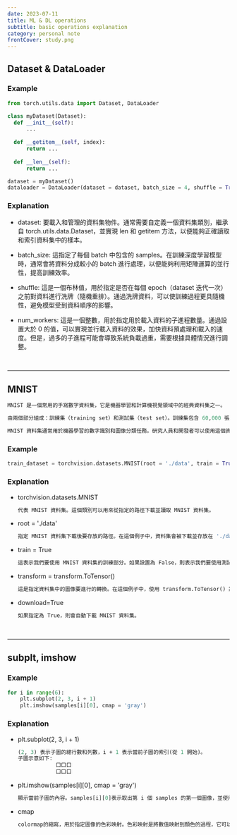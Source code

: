 ```yaml
---
date: 2023-07-11
title: ML & DL operations
subtitle: basic operations explanation
category: personal note 
frontCover: study.png
---
```

## Dataset & DataLoader

### Example 
```python
from torch.utils.data import Dataset, DataLoader

class myDataset(Dataset):
  def __init__(self):
      ...
    
  def __getitem__(self, index):
      return ...
  
  def __len__(self):
      return ...

dataset = myDataset()
dataloader = DataLoader(dataset = dataset, batch_size = 4, shuffle = True, num_workers = 2)
```

### Explanation

- dataset: 要載入和管理的資料集物件。通常需要自定義一個資料集類別，繼承自 torch.utils.data.Dataset，並實現 len 和 getitem 方法，以便能夠正確讀取和索引資料集中的樣本。

- batch_size: 這指定了每個 batch 中包含的 samples。在訓練深度學習模型時，通常會將資料分成較小的 batch 進行處理，以便能夠利用矩陣運算的並行性，提高訓練效率。

- shuffle: 這是一個布林值，用於指定是否在每個 epoch（dataset 迭代一次）之前對資料進行洗牌（隨機重排）。通過洗牌資料，可以使訓練過程更具隨機性，避免模型受到資料順序的影響。

- num_workers: 這是一個整數，用於指定用於載入資料的子進程數量。通過設置大於 0 的值，可以實現並行載入資料的效果，加快資料預處理和載入的速度。但是，過多的子進程可能會導致系統負載過重，需要根據具體情況進行調整。

<br>
<hr style="border-color: rgb(161, 161, 161, 0.5); width: 100%;">

## MNIST
```def
MNIST 是一個常用的手寫數字資料集，它是機器學習和計算機視覺領域中的經典資料集之一。

由兩個部分組成：訓練集（training set）和測試集（test set）。訓練集包含 60,000 張手寫數字圖像，測試集包含 10,000 張圖像。每張圖像的尺寸都是 28x28 像素，並且包含一個單一的手寫數字（從 0 到 9）。

MNIST 資料集通常用於機器學習的數字識別和圖像分類任務。研究人員和開發者可以使用這個資料集來訓練模型，評估模型的性能，以及進行各種圖像處理和機器學習的實驗。
```

### Example 

```python
train_dataset = torchvision.datasets.MNIST(root = './data', train = True, transform = transform.ToTensor(), download = True)
```

### Explanation

- torchvision.datasets.MNIST
    ```def
    代表 MNIST 資料集。這個類別可以用來從指定的路徑下載並讀取 MNIST 資料集。
    ```

- root = './data'
    ```def
    指定 MNIST 資料集下載後要存放的路徑。在這個例子中，資料集會被下載並存放在 './data' 目錄下。
    ```

- train = True
    ```def
    這表示我們要使用 MNIST 資料集的訓練部分。如果設置為 False，則表示我們要使用測試部分的資料。
    ```

- transform = transform.ToTensor()
    ```def
    這是指定資料集中的圖像要進行的轉換。在這個例子中，使用 transform.ToTensor() 將圖像轉換成 Tensor 格式，並對像素值進行標準化處理。
    ```

- download=True
    ```def
    如果指定為 True，則會自動下載 MNIST 資料集。
    ```

<br>
<hr style="border-color: rgb(161, 161, 161, 0.5); width: 100%;">

## subplt, imshow

### Example 

```python
for i in range(6):
    plt.subplot(2, 3, i + 1)
    plt.imshow(samples[i][0], cmap = 'gray')
```

### Explanation

- plt.subplot(2, 3, i + 1)
    ```def
    (2, 3) 表示子圖的總行數和列數，i + 1 表示當前子圖的索引(從 1 開始)。
    子圖示意如下:
                口口口
                口口口
    ```

- plt.imshow(samples[i][0], cmap = 'gray')
    ```def
    顯示當前子圖的內容。samples[i][0]表示取出第 i 個 samples 的第一個圖像，並使用灰階色彩映射(cmap='gray')顯示。
    ```

- cmap
    ```def
    colormap的縮寫，用於指定圖像的色彩映射。色彩映射是將數值映射到顏色的過程，它可以用來增強圖像的視覺效果或表示數據的不同層次。
    ```
